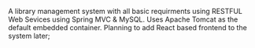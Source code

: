A library management system with all basic requirments using RESTFUL Web Sevices using Spring MVC & MySQL. Uses Apache Tomcat as the default embedded container. Planning to add React based frontend to the system later;
